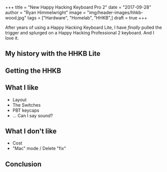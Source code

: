 +++
title  = "New Happy Hacking Keyboard Pro 2"
date   = "2017-09-28"
author = "Ryan Himmelwright"
image  = "img/header-images/hhkb-wood.jpg"
tags   = ["Hardware", "Homelab", "HHKB",]
draft  = true
+++

After years of using a Happy Hacking Keyboard Lite, I have *finally* pulled the trigger and splurged on a Happy Hacking Professional 2 keyboard. And I love it.

<!--more-->

## My history with the HHKB Lite


## Getting the HHKB


## What I like

- Layout
- The Switches
- PBT keycaps
- ... Can I say sound?

## What I don't like

- Cost
- "Mac" mode / Delete "fix"

## Conclusion

